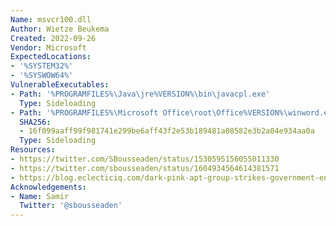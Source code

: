 ```yaml
---
Name: msvcr100.dll
Author: Wietze Beukema
Created: 2022-09-26
Vendor: Microsoft
ExpectedLocations:
- '%SYSTEM32%'
- '%SYSWOW64%'
VulnerableExecutables:
- Path: '%PROGRAMFILES%\Java\jre%VERSION%\bin\javacpl.exe'
  Type: Sideloading
- Path: '%PROGRAMFILES%\Microsoft Office\root\Office%VERSION%\winword.exe'
  SHA256:
  - 16f099aaff99f981741e299be6aff43f2e53b189481a08582e3b2a04e934aa0a
  Type: Sideloading
Resources:
- https://twitter.com/SBousseaden/status/1530595156055011330
- https://twitter.com/sbousseaden/status/1604934564614381571
- https://blog.eclecticiq.com/dark-pink-apt-group-strikes-government-entities-in-south-asian-countries
Acknowledgements:
- Name: Samir
  Twitter: '@sbousseaden'
---
```


